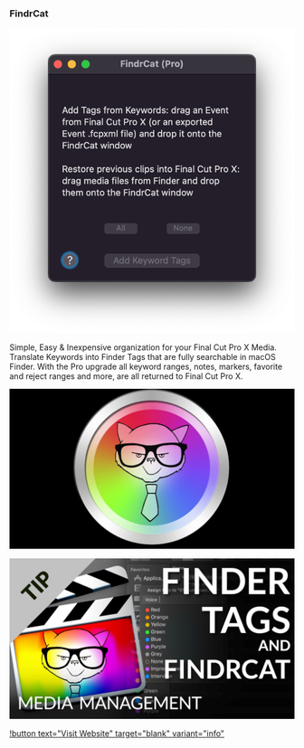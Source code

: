 ### FindrCat

![](/static/ss-findrcat.png)

Simple, Easy & Inexpensive organization for your Final Cut Pro X Media. Translate Keywords into Finder Tags that are fully searchable in macOS Finder. With the Pro upgrade all keyword ranges, notes, markers, favorite and reject ranges and more, are all returned to Final Cut Pro X.

[![](/static/yt-findrcat-01.jpg)](https://www.youtube.com/watch?v=f_njT4qmwV4)

[![](/static/yt-findrcat-02.jpg)](https://www.youtube.com/watch?v=Ke0K_0dV7R8)

[!button text="Visit Website" target="blank" variant="info"](https://intelligentassistance.com/findrcat.html)
